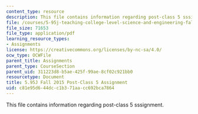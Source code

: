 ```yaml
---
content_type: resource
description: This file contains information regarding post-class 5 sssignment.
file: /courses/5-95j-teaching-college-level-science-and-engineering-fall-2015/c81e95d644dcc1b371aacc692bca7864_MIT5_95JF15_Assignment5.pdf
file_size: 71653
file_type: application/pdf
learning_resource_types:
- Assignments
license: https://creativecommons.org/licenses/by-nc-sa/4.0/
ocw_type: OCWFile
parent_title: Assignments
parent_type: CourseSection
parent_uid: 311223d8-b5ae-425f-99ae-8cf02c921bb0
resourcetype: Document
title: 5.95J Fall 2015 Post-Class 5 Assignment
uid: c81e95d6-44dc-c1b3-71aa-cc692bca7864
---
```

This file contains information regarding post-class 5 sssignment.